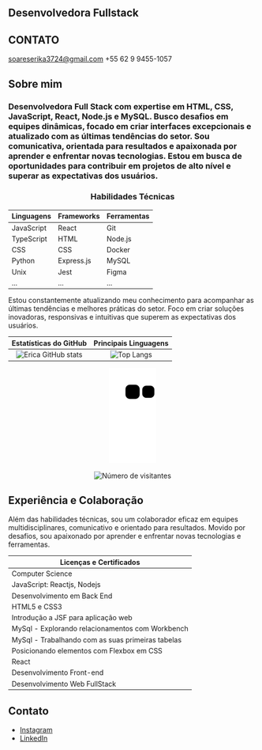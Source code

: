 ## Desenvolvedora Fullstack
## CONTATO
soareserika3724@gmail.com
+55 62 9 9455-1057


## Sobre mim 
<h3>Desenvolvedora Full Stack com expertise em HTML, CSS, JavaScript, React, Node.js e MySQL. Busco desafios em equipes dinâmicas, focado em criar interfaces excepcionais e atualizado com as últimas tendências do setor. Sou comunicativa, orientada para resultados e apaixonada por aprender e enfrentar novas tecnologias. Estou em busca de oportunidades para contribuir em projetos de alto nível e superar as expectativas dos usuários.
</h3>

<div align="center">
<h3>Habilidades Técnicas</h3>

| Linguagens | Frameworks | Ferramentas |
| --- | --- | --- |
| JavaScript | React | Git |
| TypeScript | HTML | Node.js |
| CSS | CSS | Docker |
| Python | Express.js | MySQL |
| Unix | Jest | Figma |
| ... | ... | ... |
</div>

Estou constantemente atualizando meu conhecimento para acompanhar as últimas tendências e melhores práticas do setor. Foco em criar soluções inovadoras, responsivas e intuitivas que superem as expectativas dos usuários.


| Estatísticas do GitHub | Principais Linguagens |
| :-------------------: | :------------------: |
| ![Erica GitHub stats](https://github-readme-stats.vercel.app/api?username=erika3724&show_icons=true&theme=dark) | ![Top Langs](https://github-readme-stats.vercel.app/api/top-langs/?username=erika3724&layout=compact&langs_count=8&theme=dark) |

<div align="center">
  <p align="center">
    <img src="https://github.com/erika3724/erika3724/blob/output/github-contribution-grid-snake.svg"  alt="snake gif">
  </p>
  <p align="center">
    <img src="https://profile-counter.glitch.me/erika3724/count.svg" alt="Número de visitantes">
  </p>
</div>



## Experiência e Colaboração
Além das habilidades técnicas, sou um colaborador eficaz em equipes multidisciplinares, comunicativo e orientado para resultados. Movido por desafios, sou apaixonado por aprender e enfrentar novas tecnologias e ferramentas.

| Licenças e Certificados                             |
| --------------------------------------------------- |
| Computer Science                                   |
| JavaScript: Reactjs, Nodejs                        |
| Desenvolvimento em Back End                        |
| HTML5 e CSS3                                       |
| Introdução a JSF para aplicação web                |
| MySql - Explorando relacionamentos com Workbench   |
| MySql - Trabalhando com as suas primeiras tabelas  |
| Posicionando elementos com Flexbox em CSS          |
| React                                              |
| Desenvolvimento Front-end                           |
| Desenvolvimento Web FullStack                       |

## Contato

- [Instagram](https://instagram.com/byerikaribeiro)
- [LinkedIn](https://www.linkedin.com/in/erica-ribeiro-fullstack/)


